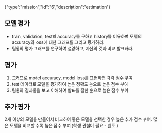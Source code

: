 {"type":"mission","id":"6","description":"estimation"}
## 모델 평가
* train, validation, test의 accuracy를 구하고 history를 이용하여 모델의 accuracy와 loss에 대한 그래프를 그리고 평가하라.
* 팀원의 평가 그래프를 연구하여 설명하고, 자신의 것과 비교 발표하라.

## 평가
1. 그래프로 model accuracy, model loss를 표현하면 각각 점수 부여
2. test 데이터로 모델을 평가하여 높은 정확도 순으로 높은 점수 부여
3. 팀원의 결과물을 보고 이해하여 발표를 잘한 순으로 높은 점수 부여

## 추가 평가
2개 이상의 모델을 만들어서 비교하여 좋은 모델을 선택한 경우 높은 추가 점수 부여. 많은 모델을 비교할 수록 높은 점수 부여 (학생 관찰이 필요 - 멘토 )


